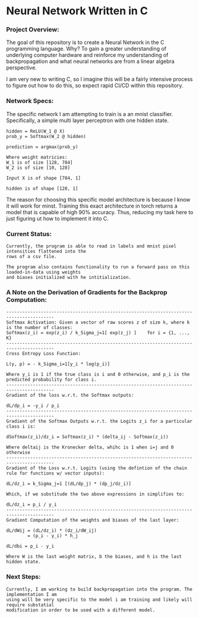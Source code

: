 # Neural Network Written in C

### Project Overview:
The goal of this repository is to create a Neural Network in the C programming language. Why? 
To gain a greater understanding of underlying computer hardware and reinforce my understanding 
of backpropagation and what neural networks are from a linear algebra perspective. 

I am very new to writing C, so I imagine this will be a fairly intensive process to figure out how 
to do this, so expect rapid CI/CD within this repository.

### Network Specs:
The specific network I am attempting to train is a an mnist classifier. Specifically, a simple 
multi layer perceptron with one hidden state. 

    hidden = ReLU(W_1 @ X)
    prob_y = Softmax(W_2 @ hidden)

    prediction = argmax(prob_y)

    Where weight matricies:
    W_1 is of size [128, 784]
    W_2 is of size [10, 128]

    Input X is of shape [784, 1]

    hidden is of shape [128, 1]

The reason for choosing this specific model architecture is because I know it will work for minst. 
Training this exact architecture in torch returns a model that is capable of high 90% accuracy. Thus, 
reducing my task here to just figuring ut how to implement it into C. 

### Current Status:
    Currently, the program is able to read in labels and mnist pixel intensities flattened into the 
    rows of a csv file. 

    The program also contains functionality to run a forward pass on this loaded-in-data using weights
    and biases initialized with he intitialization. 
    
### A Note on the Derivation of Gradients for the Backprop Computation:
    ----------------------------------------------------------------------------------------
	Softmax Activation: Given a vector of raw scores z of size k, where k is the number of classes:
	Softmax(z_i) = exp(z_i) / k_Sigma_j=1[ exp(z_j) ]    for i = {1, ..., K}
	----------------------------------------------------------------------------------------
	Cross Entropy Loss Function:

	L(y, p) = - k_Sigma_i=1[y_i * log(p_i)]

	Where y_i is 1 if the true class is i and 0 otherwise, and p_i is the predicted probability for class i.
	----------------------------------------------------------------------------------------
	Gradient of the loss w.r.t. the Softmax outputs:

	dL/dp_i = -y_i / p_i
	----------------------------------------------------------------------------------------
	Gradient of the Softmax Outputs w.r.t. the Logits z_i for a particular class i is: 

	dSoftmax(z_i)/dz_i = Softmax(z_i) * (delta_ij - Softmax(z_i))

	Where deltaij is the Kronecker delta, whihc is 1 when i=j and 0 otherwise
	----------------------------------------------------------------------------------------
	Gradient of the Loss w.r.t. Logits (using the defintion of the chain rule for functions w/ vector inputs):

	dL/dz_i = k_Sigma_j=1 [(dL/dp_j) * (dp_j/dz_i)]

	Which, if we substitude the two above expressions in simplifies to:

	dL/dz_i = p_i / y_i
	----------------------------------------------------------------------------------------
	Gradient Computation of the weights and biases of the last layer:

	dL/dWij = (dL/dz_i) * (dz_i/dW_ij) 
            = (p_i - y_i) * h_j

	dL/dbi = p_i - y_i

    Where W is the last weight matrix, b the biases, and h is the last hidden state.

    
### Next Steps:
    Currently, I am working to build backpropagation into the program. The implementation I am
    using will be very specific to the model i am training and likely will require substatial 
    modification in order to be used with a different model.

